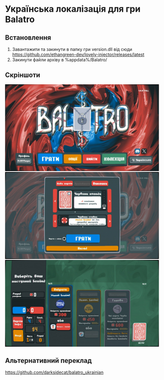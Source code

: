 # Українська локалізація для гри Balatro

## Встановлення
1. Завантажити та закинути в папку гри version.dll від сюди https://github.com/ethangreen-dev/lovely-injector/releases/latest
2. Закинути файли архіву в %appdata%/Balatro/

## Скріншоти

<div align="center">
<img src="./screenshots/screenshot1.jpg" width="600"  />
<img src="./screenshots/screenshot2.jpg" width="600"  />
<img src="./screenshots/screenshot3.jpg" width="600"  />
</div>

## Альтернативний переклад
https://github.com/darksidecat/balatro_ukrainian
